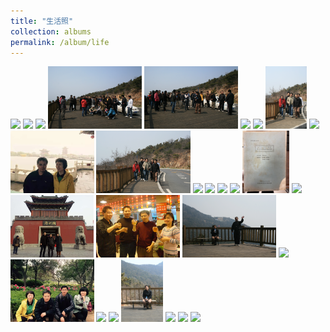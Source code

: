 ```yaml
---
title: "生活照"
collection: albums
permalink: /album/life
---
```

<a href="WeChat Image_20220328132707.jpg"><img src="../keli_photo/life/WeChat Image_20220328132707.jpg" height="100"></a>
<a href="WeChat Image_20220328132544.jpg"><img src="../keli_photo/life/WeChat Image_20220328132544.jpg" height="100"></a>
<a href="WeChat Image_20220328132428.jpg"><img src="../keli_photo/life/WeChat Image_20220328132428.jpg" height="100"></a>
<a href="WeChat Image_20220323135619.jpg"><img src="../keli_photo/life/WeChat Image_20220323135619.jpg" height="100"></a>
<a href="WeChat Image_20220323135712.jpg"><img src="../keli_photo/life/WeChat Image_20220323135712.jpg" height="100"></a>
<a href="WeChat Image_20220323142158.jpg"><img src="../keli_photo/life/WeChat Image_20220323142158.jpg" height="100"></a>
<a href="WeChat Image_20220328132027.jpg"><img src="../keli_photo/life/WeChat Image_20220328132027.jpg" height="100"></a>
<a href="WeChat Image_20220323135915.jpg"><img src="../keli_photo/life/WeChat Image_20220323135915.jpg" height="100"></a>
<a href="WeChat Image_20220323141011.jpg"><img src="../keli_photo/life/WeChat Image_20220323141011.jpg" height="100"></a>
<a href="af6d5117e4b24354fe087428d3ff6e75.jpg"><img src="../keli_photo/life/af6d5117e4b24354fe087428d3ff6e75.jpg" height="100"></a>
<a href="WeChat Image_20220323140356.jpg"><img src="../keli_photo/life/WeChat Image_20220323140356.jpg" height="100"></a>
<a href="WeChat Image_20220323140914.jpg"><img src="../keli_photo/life/WeChat Image_20220323140914.jpg" height="100"></a>
<a href="WeChat Image_20220323135741.jpg"><img src="../keli_photo/life/WeChat Image_20220323135741.jpg" height="100"></a>
<a href="WeChat Image_20220328131919.jpg"><img src="../keli_photo/life/WeChat Image_20220328131919.jpg" height="100"></a>
<a href="WeChat Image_20220323141645.jpg"><img src="../keli_photo/life/WeChat Image_20220323141645.jpg" height="100"></a>
<a href="WeChat Image_20220323205923.jpg"><img src="../keli_photo/life/WeChat Image_20220323205923.jpg" height="100"></a>
<a href="WeChat Image_20220323135050.jpg"><img src="../keli_photo/life/WeChat Image_20220323135050.jpg" height="100"></a>
<a href="WeChat Image_20220322203451.jpg"><img src="../keli_photo/life/WeChat Image_20220322203451.jpg" height="100"></a>
<a href="WeChat Image_20220328132744.jpg"><img src="../keli_photo/life/WeChat Image_20220328132744.jpg" height="100"></a>
<a href="WeChat Image_20220323135853.jpg"><img src="../keli_photo/life/WeChat Image_20220323135853.jpg" height="100"></a>
<a href="WeChat Image_20220323140455.jpg"><img src="../keli_photo/life/WeChat Image_20220323140455.jpg" height="100"></a>
<a href="WeChat Image_20220322203528.jpg"><img src="../keli_photo/life/WeChat Image_20220322203528.jpg" height="100"></a>
<a href="WeChat_Image_20220323141826.jpg"><img src="../keli_photo/life/WeChat_Image_20220323141826.jpg" height="100"></a>
<a href="WeChat Image_20220328132232.jpg"><img src="../keli_photo/life/WeChat Image_20220328132232.jpg" height="100"></a>
<a href="WeChat Image_20220323135811.jpg"><img src="../keli_photo/life/WeChat Image_20220323135811.jpg" height="100"></a>
<a href="WeChat Image_20220328132155.jpg"><img src="../keli_photo/life/WeChat Image_20220328132155.jpg" height="100"></a>
<a href="WeChat Image_20220323142126.jpg"><img src="../keli_photo/life/WeChat Image_20220323142126.jpg" height="100"></a>
<a href="WeChat Image_20220323141511.jpg"><img src="../keli_photo/life/WeChat Image_20220323141511.jpg" height="100"></a>
